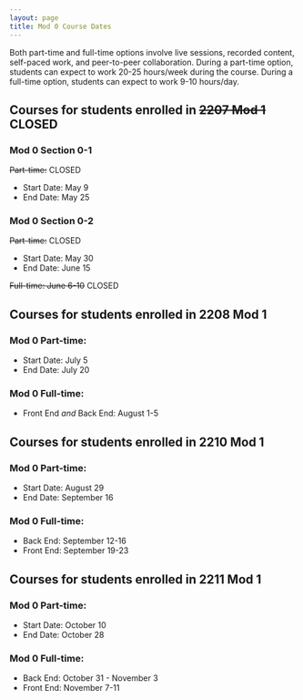 ```yaml
---
layout: page
title: Mod 0 Course Dates
---
```


Both part-time and full-time options involve live sessions, recorded content, self-paced work, and peer-to-peer collaboration. During a part-time option, students can expect to work 20-25 hours/week during the course. During a full-time option, students can expect to work 9-10 hours/day.

## Courses for students enrolled in ~~2207 Mod 1~~ CLOSED

### Mod 0 Section 0-1

~~Part-time:~~ CLOSED
- Start Date: May 9
- End Date: May 25

### Mod 0 Section 0-2

~~Part-time:~~ CLOSED
- Start Date: May 30
- End Date: June 15

~~Full-time: June 6-10~~ CLOSED

## Courses for students enrolled in 2208 Mod 1

### Mod 0 Part-time:
- Start Date: July 5
- End Date: July 20

### Mod 0 Full-time: 
- Front End _and_ Back End: August 1-5

## Courses for students enrolled in 2210 Mod 1

### Mod 0 Part-time:
- Start Date: August 29
- End Date: September 16

### Mod 0 Full-time: 
- Back End: September 12-16
- Front End: September 19-23


## Courses for students enrolled in 2211 Mod 1

### Mod 0 Part-time:
- Start Date: October 10
- End Date: October 28

### Mod 0 Full-time: 
- Back End: October 31 - November 3
- Front End: November 7-11

<br>
<br>
<br>